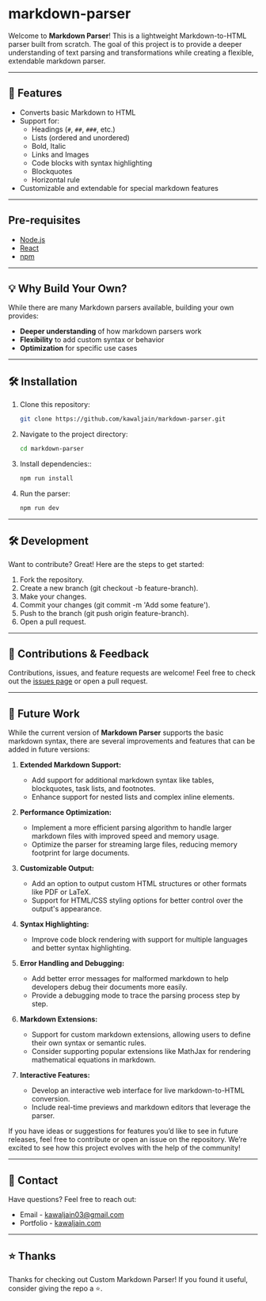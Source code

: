 # markdown-parser

Welcome to **Markdown Parser**! This is a lightweight Markdown-to-HTML parser built from scratch. The goal of this project is to provide a deeper understanding of text parsing and transformations while creating a flexible, extendable markdown parser.

---

## 🚀 Features

- Converts basic Markdown to HTML
- Support for:
  - Headings (`#`, `##`, `###`, etc.)
  - Lists (ordered and unordered)
  - Bold, Italic
  - Links and Images
  - Code blocks with syntax highlighting
  - Blockquotes
  - Horizontal rule
- Customizable and extendable for special markdown features

---

## Pre-requisites

- [Node.js](https://nodejs.org/en/)
- [React](https://react.dev/)
- [npm](https://www.npmjs.com/)

---

## 💡 Why Build Your Own?

While there are many Markdown parsers available, building your own provides:

- **Deeper understanding** of how markdown parsers work
- **Flexibility** to add custom syntax or behavior
- **Optimization** for specific use cases

---

## 🛠️ Installation

1. Clone this repository:

   ```bash
   git clone https://github.com/kawaljain/markdown-parser.git
   ```

2. Navigate to the project directory:

   ```bash
   cd markdown-parser
   ```

3. Install dependencies::

   ```bash
   npm run install
   ```

4. Run the parser:
   ```bash
   npm run dev
   ```

---

## 🛠️ Development

Want to contribute? Great! Here are the steps to get started:

1. Fork the repository.
2. Create a new branch (git checkout -b feature-branch).
3. Make your changes.
4. Commit your changes (git commit -m 'Add some feature').
5. Push to the branch (git push origin feature-branch).
6. Open a pull request.

---

## 🌟 Contributions & Feedback

Contributions, issues, and feature requests are welcome! Feel free to check out the [issues page](https://github.com/kawaljain/markdown-parser/issues) or open a pull request.

---

## 🔮 Future Work

While the current version of **Markdown Parser** supports the basic markdown syntax, there are several improvements and features that can be added in future versions:

1. **Extended Markdown Support:**

   - Add support for additional markdown syntax like tables, blockquotes, task lists, and footnotes.
   - Enhance support for nested lists and complex inline elements.

2. **Performance Optimization:**

   - Implement a more efficient parsing algorithm to handle larger markdown files with improved speed and memory usage.
   - Optimize the parser for streaming large files, reducing memory footprint for large documents.

3. **Customizable Output:**

   - Add an option to output custom HTML structures or other formats like PDF or LaTeX.
   - Support for HTML/CSS styling options for better control over the output's appearance.

4. **Syntax Highlighting:**

   - Improve code block rendering with support for multiple languages and better syntax highlighting.

5. **Error Handling and Debugging:**

   - Add better error messages for malformed markdown to help developers debug their documents more easily.
   - Provide a debugging mode to trace the parsing process step by step.

6. **Markdown Extensions:**

   - Support for custom markdown extensions, allowing users to define their own syntax or semantic rules.
   - Consider supporting popular extensions like MathJax for rendering mathematical equations in markdown.

7. **Interactive Features:**
   - Develop an interactive web interface for live markdown-to-HTML conversion.
   - Include real-time previews and markdown editors that leverage the parser.

If you have ideas or suggestions for features you’d like to see in future releases, feel free to contribute or open an issue on the repository. We’re excited to see how this project evolves with the help of the community!

---

## 📧 Contact

Have questions? Feel free to reach out:

- Email - kawaljain03@gmail.com
- Portfolio - [kawaljain.com](https://kawaljain.com/)

---

## ⭐️ Thanks

Thanks for checking out Custom Markdown Parser! If you found it useful, consider giving the repo a ⭐️.
